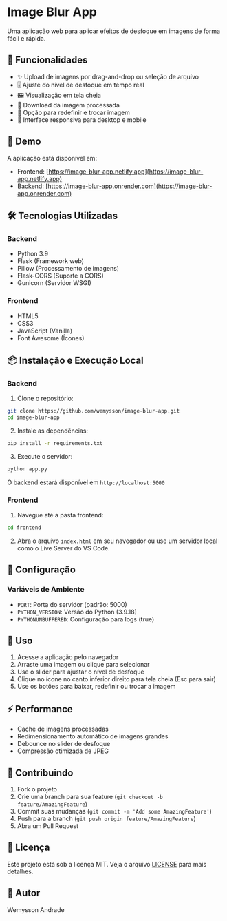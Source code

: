 # Image Blur App

Uma aplicação web para aplicar efeitos de desfoque em imagens de forma fácil e rápida.

## 🌟 Funcionalidades

- ✨ Upload de imagens por drag-and-drop ou seleção de arquivo
- 🎚️ Ajuste do nível de desfoque em tempo real
- 🖼️ Visualização em tela cheia
- 💾 Download da imagem processada
- 🔄 Opção para redefinir e trocar imagem
- 📱 Interface responsiva para desktop e mobile

## 🚀 Demo

A aplicação está disponível em:
- Frontend: [https://image-blur-app.netlify.app](https://image-blur-app.netlify.app)
- Backend: [https://image-blur-app.onrender.com](https://image-blur-app.onrender.com)

## 🛠️ Tecnologias Utilizadas

### Backend
- Python 3.9
- Flask (Framework web)
- Pillow (Processamento de imagens)
- Flask-CORS (Suporte a CORS)
- Gunicorn (Servidor WSGI)

### Frontend
- HTML5
- CSS3
- JavaScript (Vanilla)
- Font Awesome (Ícones)

## 📦 Instalação e Execução Local

### Backend

1. Clone o repositório:
```bash
git clone https://github.com/wemysson/image-blur-app.git
cd image-blur-app
```

2. Instale as dependências:
```bash
pip install -r requirements.txt
```

3. Execute o servidor:
```bash
python app.py
```

O backend estará disponível em `http://localhost:5000`

### Frontend

1. Navegue até a pasta frontend:
```bash
cd frontend
```

2. Abra o arquivo `index.html` em seu navegador ou use um servidor local como o Live Server do VS Code.

## 🔧 Configuração

### Variáveis de Ambiente
- `PORT`: Porta do servidor (padrão: 5000)
- `PYTHON_VERSION`: Versão do Python (3.9.18)
- `PYTHONUNBUFFERED`: Configuração para logs (true)

## 📝 Uso

1. Acesse a aplicação pelo navegador
2. Arraste uma imagem ou clique para selecionar
3. Use o slider para ajustar o nível de desfoque
4. Clique no ícone no canto inferior direito para tela cheia (Esc para sair)
5. Use os botões para baixar, redefinir ou trocar a imagem

## ⚡ Performance

- Cache de imagens processadas
- Redimensionamento automático de imagens grandes
- Debounce no slider de desfoque
- Compressão otimizada de JPEG

## 🤝 Contribuindo

1. Fork o projeto
2. Crie uma branch para sua feature (`git checkout -b feature/AmazingFeature`)
3. Commit suas mudanças (`git commit -m 'Add some AmazingFeature'`)
4. Push para a branch (`git push origin feature/AmazingFeature`)
5. Abra um Pull Request

## 📄 Licença

Este projeto está sob a licença MIT. Veja o arquivo [LICENSE](LICENSE) para mais detalhes.

## 👤 Autor

Wemysson Andrade
